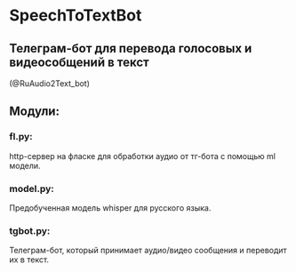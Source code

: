 # SpeechToTextBot

## Телеграм-бот для перевода голосовых и видеособщений в текст

(@RuAudio2Text_bot)

## Модули:
### fl.py:
http-сервер на фласке для обработки аудио от тг-бота с помощью ml модели.
### model.py:
Предобученная модель whisper для русского языка.
### tgbot.py:
Телеграм-бот, который принимает аудио/видео сообщения и переводит их в текст.

